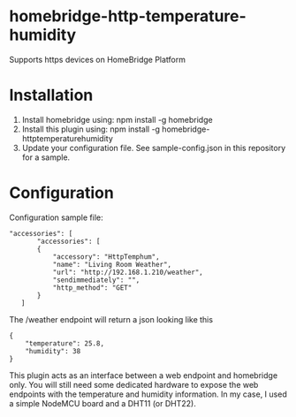 # homebridge-http-temperature-humidity

Supports https devices on HomeBridge Platform

# Installation

1. Install homebridge using: npm install -g homebridge
2. Install this plugin using: npm install -g homebridge-httptemperaturehumidity
3. Update your configuration file. See sample-config.json in this repository for a sample. 

# Configuration


Configuration sample file:

 ```
"accessories": [
        "accessories": [
        {
            "accessory": "HttpTemphum",
            "name": "Living Room Weather",
            "url": "http://192.168.1.210/weather",
            "sendimmediately": "",
            "http_method": "GET"
        }
    ]

```


The /weather endpoint will return a json looking like this
```
{
	"temperature": 25.8,
	"humidity": 38
}
```


This plugin acts as an interface between a web endpoint and homebridge only. You will still need some dedicated hardware to expose the web endpoints with the temperature and humidity information. In my case, I used a simple NodeMCU board and a DHT11 (or DHT22).